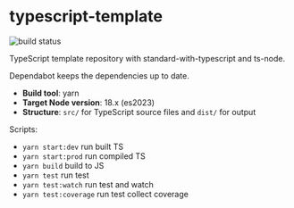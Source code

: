 # typescript-template

![build status](https://github.com/mykaelog/typescript-template/workflows/build/badge.svg)

TypeScript template repository with standard-with-typescript and ts-node.

Dependabot keeps the dependencies up to date.

- **Build tool**: yarn
- **Target Node version**: 18.x (es2023)
- **Structure**: `src/` for TypeScript source files and `dist/` for output

Scripts:

- `yarn start:dev` run built TS
- `yarn start:prod` run compiled TS
- `yarn build` build to JS
- `yarn test` run test
- `yarn test:watch` run test and watch
- `yarn test:coverage` run test collect coverage
